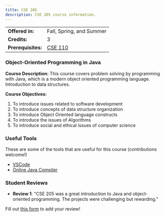 ```yaml
---
title: CSE 205
description: CSE 205 course information.
---
```


|  |  |
|-----------|---------|
| **Offered in:** | Fall, Spring, and Summer |
| **Credits:** | 3 |
| **Prerequisites:** | [CSE 110](/guides/courses/cse-110) |


### Object-Oriented Programming in Java

**Course Description:** This course covers problem solving by programming with Java, which is a modern object oriented programming language. Introduction to data structures.

**Course Objectives:**
1. To introduce issues related to software development
2. To introduce concepts of data structure organization
3. To introduce Object Oriented language constructs
4. To introduce the issues of Algorithms
5. To introduce social and ethical issues of computer science

### Useful Tools
These are some of the tools that are useful for this course (contributions welcome!)
- [VSCode](https://code.visualstudio.com/)
- [Online Java Compiler](https://www.jdoodle.com/compile-java-online)

### Student Reviews

- **Review 1**: "CSE 205 was a great introduction to Java and object-oriented programming. The projects were challenging but rewarding."

Fill out [this form](https://forms.gle/1234567890) to add your review!